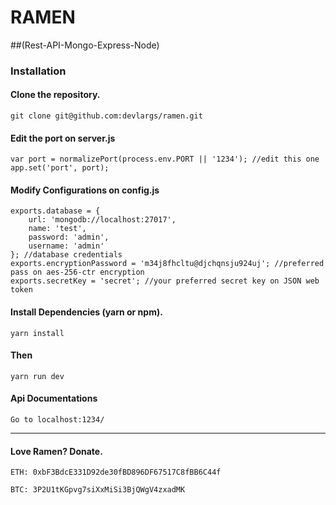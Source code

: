 # RAMEN 
##(Rest-API-Mongo-Express-Node)
 
### Installation

#### Clone the repository.
```
git clone git@github.com:devlargs/ramen.git
```

#### Edit the port on server.js
```
var port = normalizePort(process.env.PORT || '1234'); //edit this one
app.set('port', port); 
```

#### Modify Configurations on config.js
```
exports.database = {
    url: 'mongodb://localhost:27017',
    name: 'test',
    password: 'admin',
    username: 'admin'
}; //database credentials
exports.encryptionPassword = 'm34j8fhcltu@djchqnsju924uj'; //preferred pass on aes-256-ctr encryption
exports.secretKey = 'secret'; //your preferred secret key on JSON web token
```

#### Install Dependencies (yarn or npm).
```
yarn install
```

#### Then 
```
yarn run dev
```

#### Api Documentations
```
Go to localhost:1234/
```
---------

#### Love Ramen? Donate. 
```
ETH: 0xbF3BdcE331D92de30fBD896DF67517C8fBB6C44f
```
```
BTC: 3P2U1tKGpvg7siXxMiSi3BjQWgV4zxadMK 
```
